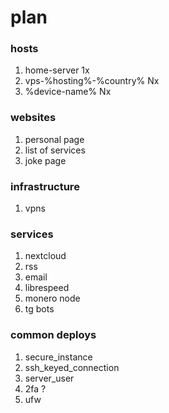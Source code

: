 # plan

### hosts

1. home-server 1x
2. vps-%hosting%-%country% Nx
3. %device-name% Nx

### websites

1. personal page
2. list of services
3. joke page

### infrastructure

1. vpns

### services

1. nextcloud
2. rss
3. email
4. librespeed
5. monero node
6. tg bots

### common deploys

1. secure_instance
2. ssh_keyed_connection
3. server_user
4. 2fa ?
5. ufw